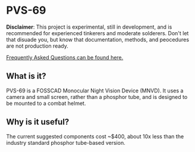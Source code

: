 # PVS-69

__Disclaimer__: This project is experimental, still in development, and is recommended for experienced tinkerers and moderate solderers. Don't let that disuade you, but know that documentation, methods, and peocedures are not production ready.

[Frequently Asked Questions can be found here.](https://github.com/knack-69/PVS-69/wiki/Frequently-Asked-Questions)

## What is it?
PVS-69 is a FOSSCAD Monocular Night Vision Device (MNVD). 
It uses a camera and small screen, rather than a phosphor tube, and is designed to be mounted to a combat helmet.

## Why is it useful?
The current suggested components cost ~$400, about 10x less than the industry standard phosphor tube-based version.

